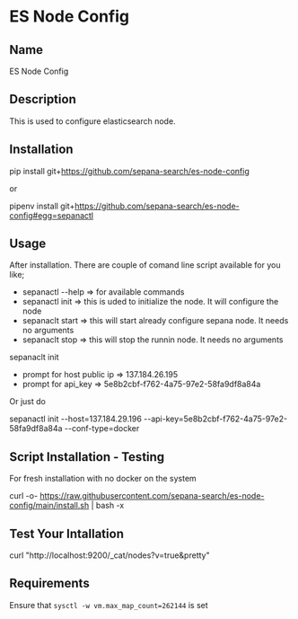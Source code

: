 # ES Node Config

## Name
ES Node Config

## Description
This is used to configure elasticsearch node.

## Installation
pip install git+https://github.com/sepana-search/es-node-config

or

pipenv install git+https://github.com/sepana-search/es-node-config#egg=sepanactl

## Usage
After installation. There are couple of comand line script available for you like; 
- sepanactl --help => for available commands
- sepanactl init => this is uded to initialize the node. It will configure the node
- sepanaclt start => this will start already configure sepana node. It needs no arguments
- sepanaclt stop => this will stop the runnin node. It needs no arguments

sepanaclt init 
- prompt for host public ip => 137.184.26.195
- prompt for api_key => 5e8b2cbf-f762-4a75-97e2-58fa9df8a84a 

Or just do

  sepanactl init --host=137.184.29.196 --api-key=5e8b2cbf-f762-4a75-97e2-58fa9df8a84a --conf-type=docker


## Script Installation - Testing

For fresh installation with no docker on the system

curl -o- https://raw.githubusercontent.com/sepana-search/es-node-config/main/install.sh | bash -x


## Test Your Intallation

curl "http://localhost:9200/_cat/nodes?v=true&pretty"


## Requirements

Ensure that `sysctl -w vm.max_map_count=262144` is set
